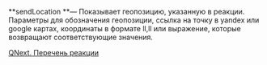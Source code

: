 
**sendLocation **— Показывает геопозицию, указанную в реакции. Параметры для обозначения геопозиции, ссылка на точку в yandex или google картах, координаты в формате ll,ll или выражение, которые возвращают соответствующие значения.



[QNext. Перечень реакции](/docs-test/ph/QNext-admin-reaction-about-05-01)